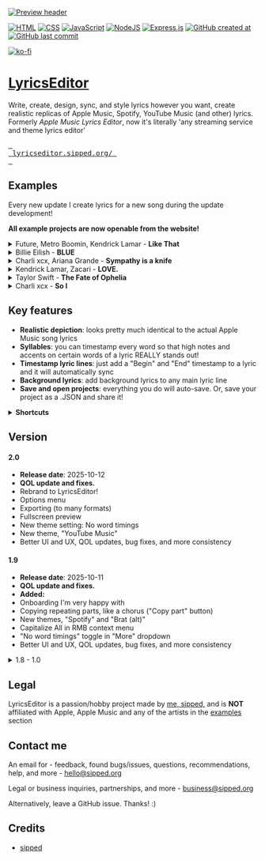 [![Preview header](https://raw.githubusercontent.com/sippedaway/lyricseditor/refs/heads/main/github/preview.png)](#)

[![HTML](https://img.shields.io/badge/HTML-%23E34F26.svg?logo=html5&logoColor=white)](#)
[![CSS](https://img.shields.io/badge/CSS-1572B6?logo=css3&logoColor=fff)](#)
[![JavaScript](https://img.shields.io/badge/JavaScript-F7DF1E?logo=javascript&logoColor=000)](#)
[![NodeJS](https://img.shields.io/badge/Node.js-6DA55F?logo=node.js&logoColor=white)](#)
[![Express.js](https://img.shields.io/badge/Express.js-%23404d59.svg?logo=express&logoColor=%2361DAFB)](#)
[![GitHub created at](https://img.shields.io/github/created-at/sippedaway/applemusic-lyrics-generator)](#)
[![GitHub last commit](https://img.shields.io/github/last-commit/sippedaway/applemusic-lyrics-generator)](#)

[![ko-fi](https://ko-fi.com/img/githubbutton_sm.svg)](https://ko-fi.com/K3K31AMKAQ)

# [LyricsEditor](https://lyricseditor.sipped.org)
Write, create, design, sync, and style lyrics however you want, create realistic replicas of Apple Music, Spotify, YouTube Music (and other) lyrics.
Formerly _Apple Music Lyrics Editor_, now it's literally 'any streaming service and theme lyrics editor'

[<kbd> <br> lyricseditor.sipped.org/ <br> </kbd>](https://lyricseditor.sipped.org/)

## Examples
Every new update I create lyrics for a new song during the update development!

**All example projects are now openable from the website!**

<details>
<summary>Future, Metro Boomin, Kendrick Lamar - <b>Like That</b></summary>
  
- Multiple people
- Censored swear words

> [**Recommended**] Go to [the website](https://projects.sipped.org/) and click "Examples" in the nav-bar!

> [**Manual**] Alternatively, [download](https://github.com/sippedaway/lyricseditor/blob/main/examples/Future%2C%20Metro%20Boomin%2C%20Kendrick%20Lamar%20-%20Like%20That.json) the JSON 
</details>
<details>
<summary>Billie Eilish - <b>BLUE</b></summary>
  
- New background lyrics and vocals
- Advanced word timings
  
> [**Recommended**] Go to [the website](https://projects.sipped.org/) and click "Examples" in the nav-bar!

> [**Manual**] Alternatively, [download](https://github.com/sippedaway/lyricseditor/blob/main/examples/Billie%20Eilish%20-%20BLUE.json) the JSON

</details>
<details>
<summary>Charli xcx, Ariana Grande - <b>Sympathy is a knife</b></summary>
  
- Background lyrics
- Multiple people
  
> [**Recommended**] Go to [the website](https://projects.sipped.org/) and click "Examples" in the nav-bar!

> [**Manual**] Alternatively, [download](https://github.com/sippedaway/lyricseditor/blob/main/examples/Charli%20xcx%2C%20Ariana%20Grande%20-%20Sympathy%20is%20a%20knife.json) the JSON

</details>
<details>
<summary>Kendrick Lamar, Zacari - <b>LOVE.</b></summary>
  
- Background lyrics
- Multiple people

> [**Recommended**] Go to [the website](https://projects.sipped.org/) and click "Examples" in the nav-bar!

> [**Manual**] Alternatively, [download](https://raw.githubusercontent.com/sippedaway/lyricseditor/refs/heads/main/examples/Kendrick%20Lamar%2C%20Zacari%20-%20LOVE..json) the JSON
</details>
<details>
<summary>Taylor Swift - <b>The Fate of Ophelia</b></summary>
  
- Custom theme
- Background lyrics

> [**Recommended**] Go to [the website](https://projects.sipped.org/) and click "Examples" in the nav-bar!

> [**Manual**] Alternatively, [download](https://raw.githubusercontent.com/sippedaway/lyricseditor/refs/heads/main/examples/The%20Fate%20of%20Ophelia.json) the JSON
</details>
<details>
<summary>Charli xcx - <b>So I</b></summary>
  
- Background lyrics
- Custom theme
- <3 SOPHIE
  
> [**Recommended**] Go to [the website](https://projects.sipped.org/) and click "Examples" in the nav-bar!

> [**Manual**] Alternatively, [download](https://raw.githubusercontent.com/sippedaway/lyricseditor/refs/heads/main/examples/So%20I.json) the JSON

</details>

## Key features
- **Realistic depiction**: looks pretty much identical to the actual Apple Music song lyrics
- **Syllables**: you can timestamp every word so that high notes and accents on certain words of a lyric REALLY stands out!
- **Timestamp lyric lines**: just add a "Begin" and "End" timestamp to a lyric and it will automatically sync
- **Background lyrics**: add background lyrics to any main lyric line
- **Save and open projects**: everything you do will auto-save. Or, save your project as a .JSON and share it!

<details>
<summary><b>Shortcuts</b></summary>
  
Project:
- `F` - add line
- `Z` - play
- `X` - stop
- `Ctrl`+`S` - save project
- `Ctrl`+`O` - open project

Hovered lyric line:
- `S` - edit word timings
- `Q` - select left alignment
- `E` - select right alignment

</details>

## Version
#### 2.0
- **Release date**: 2025-10-12
- **QOL update and fixes.**
- Rebrand to LyricsEditor!
- Options menu
- Exporting (to many formats)
- Fullscreen preview
- New theme setting: No word timings
- New theme, "YouTube Music"
- Better UI and UX, QOL updates, bug fixes, and more consistency
#### 1.9
- **Release date**: 2025-10-11
- **QOL update and fixes.**
- **Added:**
- Onboarding I'm very happy with
- Copying repeating parts, like a chorus ("Copy part" button)
- New themes, "Spotify" and "Brat (alt)"
- Capitalize All in RMB context menu
- "No word timings" toggle in "More" dropdown
- Better UI and UX, QOL updates, bug fixes, and more consistency

<details>
<summary>1.8 - 1.0</summary>

#### 1.8
- **Release date**: 2025-10-03
- **Special update!**
- **Added:**
- New "SHOWGIRL" theme
- New example project! "The Fate of Ophelia"
- Customize the preview: add background images
- Capitalize a lyric from the right click context menu
- QOL: new lyric's begin input is auto-filled
- *Happy TLOAS release day!*
#### 1.7
- **Release date**: 2025-09-28
- **Major update**
- **Added:**
- Customization + themes! **Including:** plenty of settings to customize, quick themes, and more to come!
- An easier and better duration input for lyrics
- Updated syllables editor (+ "Auto fix" feature)
- Themes tied to project
- Lyric words customizable light-up glow and color changing
- Background lyrics toggle (Easier and better sublyrics!)
- Accessible and updated example projects with updated background lyric support
- and more lol i forgor
#### 1.6
- **Release date**: 2025-07-19
- **QOL update and fixes.**
- **Added:**
- Censoring words
- Updated editor guide + dropdowns
- Updated example projects
#### 1.5
- **Release date**: 2025-07-16
- **QOL update and fixes.** No example project
- **Added:**
- Better and simpler way to edit word timings: timeline editor
- Reset button under File dropdown
- **Fixed:**
- Time display stopping when all lyrics are ended
- If two (or more) lyrics are playing at the same time, only one is actively unblurred
#### 1.4
- **Release date**: 2025-07-10
- **Added:**
- Syncing an audio file to the preview playback
- Updated word timings editor
- Lyric timestamp details when hovered in preview
- Context menu for lyrics, replacing Delete button
- New Duplicate lyric button in context menu
- Improved sublyrics system in preview!
- Miliseconds in time display
- Updated help information in editor
- New example project! "LOVE."
#### 1.3
- **Release date**: 2025-03-17
- **Added:**
- Button to toggle lyric synchronization
- New shortcuts
- Changed lyric line spacing
- Red color to Stop button when playback is on
- **Fixed:**
- Missing "Save" button design in word timings editor
- Word timings editor not recognizing changed lyrics
#### 1.2
- **Release date**: 2025-03-16
- **Added:**
- Word timings system: timestamp specific words in a lyric
#### 1.1
- **Release date**: 2025-03-16
- **Added:**
- Preview time & project time displayed on navbar
- Mobile support & tabs
- Cleaned up navbar with dropdown
- Access to project [example](#examples) from navbar
#### 1.0
- **Release date**: 2025-03-15
- Hosted on Vercel

</details>

## Legal
LyricsEditor is a passion/hobby project made by [me, sipped,](https://github.com/sippedaway) and is **NOT** affiliated with Apple, Apple Music and any of the artists in the [examples](#examples) section

## Contact me
An email for - feedback, found bugs/issues, questions, recommendations, help, and more - hello@sipped.org

Legal or business inquiries, partnerships, and more - business@sipped.org

Alternatively, leave a GitHub issue. Thanks! :)

## Credits
- [sipped](https://github.com/sippedaway)
